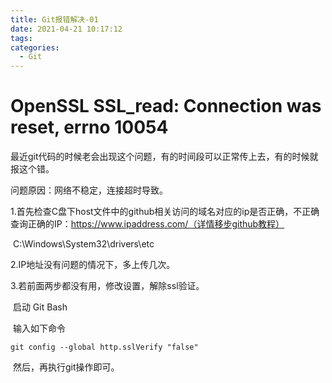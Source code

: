 ```yaml
---
title: Git报错解决-01
date: 2021-04-21 10:17:12
tags:
categories: 
  - Git
---
```

# OpenSSL SSL_read: Connection was reset, errno 10054

<!--more-->

最近git代码的时候老会出现这个问题，有的时间段可以正常传上去，有的时候就报这个错。

问题原因：网络不稳定，连接超时导致。



1.首先检查C盘下host文件中的github相关访问的域名对应的ip是否正确，不正确查询正确的IP：https://www.ipaddress.com/（详情移步github教程）

​    C:\Windows\System32\drivers\etc



2.IP地址没有问题的情况下，多上传几次。



3.若前面两步都没有用，修改设置，解除ssl验证。

​    启动 Git Bash

​    输入如下命令

```
git config --global http.sslVerify "false"
```

​    然后，再执行git操作即可。
